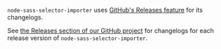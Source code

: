 `node-sass-selector-importer` uses [GitHub's Releases feature](https://github.com/blog/1547-release-your-software) for its changelogs.

See [the Releases section of our GitHub project](https://github.com/maoberlehner/node-sass-selector-importer/releases) for changelogs for each release version of `node-sass-selector-importer`.
